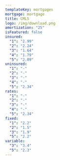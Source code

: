 ```yaml
---
templateKey: mortgages
mortgage: mortgage
title: CMLS
logo: /img/download.png
amortization: "25"
isFeatured: false
insured:
  "1": "2.99"
  "2": "2.24"
  "3": "1.64"
  "4": "1.79"
  "5": "2.09"
uninsured:
  "1": "-"
  "2": "-"
  "3": "-"
  "4": "-"
  "5": "2.34"
rates:
  "1": "-"
  "2": "-"
  "3": "-"
  "4": "-"
  "5": "2.34"
fixed:
  "1": "2.2"
  "2": "1.5"
  "3": "1.9"
  "5": "2.2"
variable:
  "3": "3.4"
  "5": "2.3"
---
```

